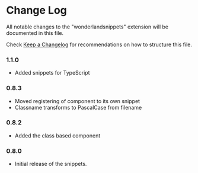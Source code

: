 # Change Log

All notable changes to the "wonderlandsnippets" extension will be documented in this file.

Check [Keep a Changelog](http://keepachangelog.com/) for recommendations on how to structure this file.

### 1.1.0

- Added snippets for TypeScript

### 0.8.3

- Moved registering of component to its own snippet
- Classname transforms to PascalCase from filename

### 0.8.2

- Added the class based component 

### 0.8.0

- Initial release of the snippets.